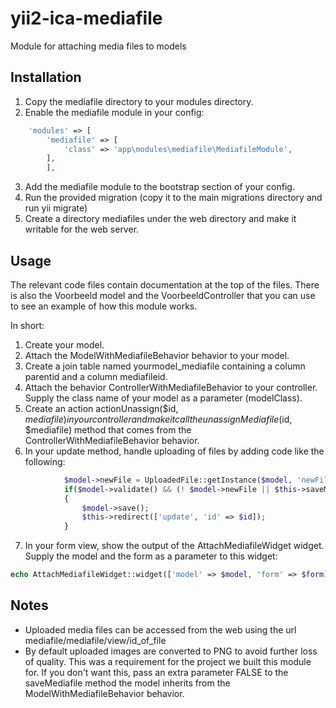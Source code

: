 # yii2-ica-mediafile
Module for attaching media files to models

## Installation

1. Copy the mediafile directory to your modules directory.
2. Enable the mediafile module in your config:
```php
    'modules' => [
        'mediafile' => [
            'class' => 'app\modules\mediafile\MediafileModule',
        ],
        ],
```
3. Add the mediafile module to the bootstrap section of your config.
4. Run the provided migration (copy it to the main migrations directory and
   run yii migrate)
5. Create a directory mediafiles under the web directory and make it writable
   for the web server.

## Usage

The relevant code files contain documentation at the top of the files. There
is also the Voorbeeld model and the VoorbeeldController that you can use to
see an example of how this module works.

In short:

1. Create your model.
2. Attach the ModelWithMediafileBehavior behavior to your model.
3. Create a join table named yourmodel_mediafile containing a column parentid
   and a column mediafileid.
4. Attach the behavior ControllerWithMediafileBehavior to your controller.
   Supply the class name of your model as a parameter (modelClass).
5. Create an action actionUnassign($id, $mediafile) in your controller and
   make it call the unassignMediafile($id, $mediafile) method that comes from
   the ControllerWithMediafileBehavior behavior.
6. In your update method, handle uploading of files by adding code like the
   following:
```php
            $model->newFile = UploadedFile::getInstance($model, 'newFile');
            if($model->validate() && (! $model->newFile || $this->saveMediaFile($model)))
            {
                $model->save();
                $this->redirect(['update', 'id' => $id]);
            }
```
7. In your form view, show the output of the AttachMediafileWidget widget.
   Supply the model and the form as a parameter to this widget:

```php
echo AttachMediafileWidget::widget(['model' => $model, 'form' => $form]);
```

## Notes

* Uploaded media files can be accessed from the web using the url
  mediafile/mediafile/view/id_of_file
* By default uploaded images are converted to PNG to avoid further loss of
  quality. This was a requirement for the project we built this module for.
  If you don't want this, pass an extra parameter FALSE to the saveMediafile
  method the model inherits from the ModelWithMediafileBehavior behavior.



